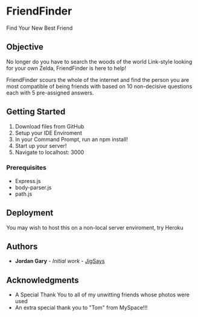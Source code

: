# FriendFinder
Find Your New Best Friend

## Objective
No longer do you have to search the woods of the world Link-style looking for your own Zelda, FriendFinder is here to help!

FriendFinder scours the whole of the internet and find the person you are most compatible of being friends with based on 10 non-decisive questions each with 5 pre-assigned answers. 

## Getting Started

1. Download files from GitHub
2. Setup your IDE Enviroment
3. In your Command Prompt, run an npm install!
4. Start up your server!
5. Navigate to localhost: 3000

### Prerequisites

* Express.js
* body-parser.js
* path.js

## Deployment

You may wish to host this on a non-local server enviroment, try Heroku

## Authors

* **Jordan Gary** - *Initial work* - [JigSays](https://github.com/JigSays)

## Acknowledgments

* A Special Thank You to all of my unwitting friends whose photos were used
* An extra special thank you to "Tom" from MySpace!!!